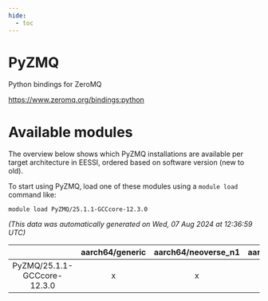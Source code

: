 ```yaml
---
hide:
  - toc
---
```


PyZMQ
=====


Python bindings for ZeroMQ

https://www.zeromq.org/bindings:python
# Available modules


The overview below shows which PyZMQ installations are available per target architecture in EESSI, ordered based on software version (new to old).

To start using PyZMQ, load one of these modules using a `module load` command like:

```shell
module load PyZMQ/25.1.1-GCCcore-12.3.0
```

*(This data was automatically generated on Wed, 07 Aug 2024 at 12:36:59 UTC)*  

| |aarch64/generic|aarch64/neoverse_n1|aarch64/neoverse_v1|x86_64/generic|x86_64/amd/zen2|x86_64/amd/zen3|x86_64/amd/zen4|x86_64/intel/haswell|x86_64/intel/skylake_avx512|
| :---: | :---: | :---: | :---: | :---: | :---: | :---: | :---: | :---: | :---: |
|PyZMQ/25.1.1-GCCcore-12.3.0|x|x|x|x|x|x|-|x|x|

